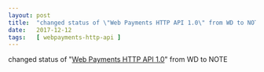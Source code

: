 ```yaml
---
layout: post
title:  "changed status of \"Web Payments HTTP API 1.0\" from WD to NOTE"
date:   2017-12-12
tags:   [ webpayments-http-api ]
---
```


changed status of "[Web Payments HTTP API 1.0](/spec/webpayments-http-api)" from WD to NOTE

